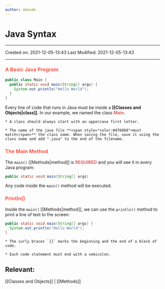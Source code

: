 ```yaml
---
author: aboude
---
```

# Java Syntax
---

Created on: 2021-12-05-13:43
Last Modified: 2021-12-05-13:43

---

### <span style="color: #ff5545;text-transform: capitalize;">A Basic Java Program</span>

```Java
public class Main {
  public static void main(String[] args) {
    System.out.println("Hello World");
  }
}
```

Every line of code that runs in Java must be inside a **[[Classes and Objects|class]]**. In our example, we named the class **<span style="color:#d76060">Main</span>**. 

```ad-warning
* A class should always start with an uppercase first letter.

* The name of the java file **<span style="color:#d76060">must match</span>** the class name. When saving the file, save it using the class name and add ".java" to the end of the filename.
```


### <span style="color: #ff5545;text-transform: capitalize;">the main method </span>
The `main()` [[Methods|method]] is **<span style="color:#d76060">REQUIRED</span>** and you will see it in every Java program:
```java
public static void main(String[] args)
```

Any code inside the `main()` method will be executed.

### <span style="color: #ff5545;text-transform: capitalize;">println()	</span>
Inside the `main()` [[Methods|method]], we can use the `println()` method to print a line of text to the screen:

```java
public static void main(String[] args) {
  System.out.println("Hello World");
}
```

```ad-note
* The curly braces `{}` marks the beginning and the end of a block of code.

* Each code statement must end with a semicolon.
```

## Relevant:
[[Classes and Objects]] | [[Methods]]
